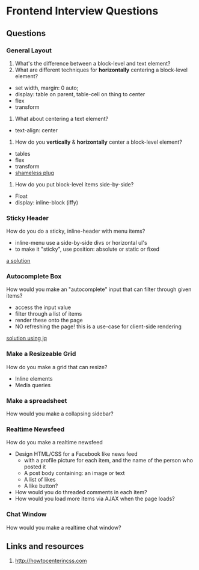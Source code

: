 # Frontend Interview Questions

## Questions

### General Layout

1. What's the difference between a block-level and text element?
1. What are different techniques for __horizontally__ centering a block-level element?
  - set width, margin: 0 auto;
  - display: table on parent, table-cell on thing to center
  - flex
  - transform
1. What about centering a text element?
  - text-align: center
1. How do you __vertically__ & __horizontally__ center a block-level element?
  - tables
  - flex
  - transform
  - [shameless plug](http://codepen.io/joshpaulchan/pen/PzLmRb?editors=0100)
1. How do you put block-level items side-by-side?
  - Float
  - display: inline-block (iffy)

### Sticky Header

How do you do a sticky, inline-header with menu items?

* inline-menu use a side-by-side divs or horizontal ul's
* to make it "sticky", use position: absolute or static or fixed

[a solution](http://codepen.io/joshpaulchan/pen/yJwbmQ?editors=0100)

### Autocomplete Box

How would you make an "autocomplete" input that can filter through given items?

* access the input value
* filter through a list of items
* render these onto the page
* NO refreshing the page! this is a use-case for client-side rendering

[solution using jq](http://codepen.io/joshpaulchan/pen/mEowjX?editors=0010)

### Make a Resizeable Grid

How do you make a grid that can resize?

* Inline elements
* Media queries

### Make a spreadsheet

How would you make a collapsing sidebar?

### Realtime Newsfeed

How do you make a realtime newsfeed

* Design HTML/CSS for a Facebook like news feed
  - with a profile picture for each item, and the name of the person who posted it
  - A post body containing: an image or text
  - A list of likes
  - A like button?
* How would you do threaded comments in each item?
* How would you load more items via AJAX when the page loads?

### Chat Window

How would you make a realtime chat window?


## Links and resources

1. http://howtocenterincss.com
